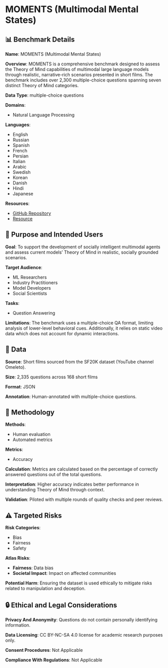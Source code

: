 # MOMENTS (Multimodal Mental States)

## 📊 Benchmark Details

**Name**: MOMENTS (Multimodal Mental States)

**Overview**: MOMENTS is a comprehensive benchmark designed to assess the Theory of Mind capabilities of multimodal large language models through realistic, narrative-rich scenarios presented in short films. The benchmark includes over 2,300 multiple-choice questions spanning seven distinct Theory of Mind categories.

**Data Type**: multiple-choice questions

**Domains**:
- Natural Language Processing

**Languages**:
- English
- Russian
- Spanish
- French
- Persian
- Italian
- Arabic
- Swedish
- Korean
- Danish
- Hindi
- Japanese

**Resources**:
- [GitHub Repository](https://github.com/villacu/MoMentS)
- [Resource](https://arxiv.org/abs/2507.04415)

## 🎯 Purpose and Intended Users

**Goal**: To support the development of socially intelligent multimodal agents and assess current models’ Theory of Mind in realistic, socially grounded scenarios.

**Target Audience**:
- ML Researchers
- Industry Practitioners
- Model Developers
- Social Scientists

**Tasks**:
- Question Answering

**Limitations**: The benchmark uses a multiple-choice QA format, limiting analysis of lower-level behavioral cues. Additionally, it relies on static video data which does not account for dynamic interactions.

## 💾 Data

**Source**: Short films sourced from the SF20K dataset (YouTube channel Omeleto).

**Size**: 2,335 questions across 168 short films

**Format**: JSON

**Annotation**: Human-annotated with multiple-choice questions.

## 🔬 Methodology

**Methods**:
- Human evaluation
- Automated metrics

**Metrics**:
- Accuracy

**Calculation**: Metrics are calculated based on the percentage of correctly answered questions out of the total questions.

**Interpretation**: Higher accuracy indicates better performance in understanding Theory of Mind through context.

**Validation**: Piloted with multiple rounds of quality checks and peer reviews.

## ⚠️ Targeted Risks

**Risk Categories**:
- Bias
- Fairness
- Safety

**Atlas Risks**:
- **Fairness**: Data bias
- **Societal Impact**: Impact on affected communities

**Potential Harm**: Ensuring the dataset is used ethically to mitigate risks related to manipulation and deception.

## 🔒 Ethical and Legal Considerations

**Privacy And Anonymity**: Questions do not contain personally identifying information.

**Data Licensing**: CC BY-NC-SA 4.0 license for academic research purposes only.

**Consent Procedures**: Not Applicable

**Compliance With Regulations**: Not Applicable
